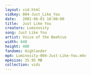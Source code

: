 ```yaml
---
layout: vid.html
vidkey: 004-Just_Like_You
date:   2001-06-01 10:00:00
title:  Just Like You
creators: Luminosity
song: Just Like You
artist: Voice of the Beehive
width: 640
height: 480
fandoms: Highlander
mp4: Luminosity-004-Just-Like-You.m4v
mp4size: 35.95 MB
collection: vids
---
```


  <div>
  
  </div>
  